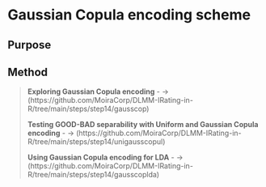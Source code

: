 #  Gaussian Copula encoding scheme

## Purpose

## Method

> <p><strong>Exploring Gaussian Copula encoding</strong> - -> (https://github.com/MoiraCorp/DLMM-IRating-in-R/tree/main/steps/step14/gausscop)</p>
> <p><strong>Testing GOOD-BAD separability with Uniform and Gaussian Copula encoding</strong> - -> (https://github.com/MoiraCorp/DLMM-IRating-in-R/tree/main/steps/step14/unigausscopul)</p>
> <p><strong>Using Gaussian Copula encoding for LDA</strong> - -> (https://github.com/MoiraCorp/DLMM-IRating-in-R/tree/main/steps/step14/gausscoplda)</p>
